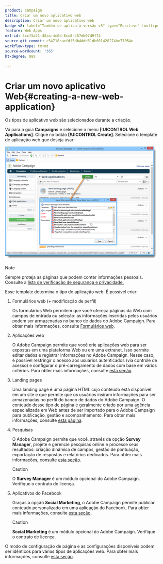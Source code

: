 ```yaml
---
product: campaign
title: Criar um novo aplicativo web
description: Criar um novo aplicativo web
badge-v8: label="Também se aplica à versão v8" type="Positive" tooltip="Também se aplica ao Campaign v8"
feature: Web Apps
exl-id: 5ccf5a21-48aa-4c0d-8cc8-457eb07d9f74
source-git-commit: e34718caefdf5db4ddd61db601420274be77054e
workflow-type: tm+mt
source-wordcount: '365'
ht-degree: 98%

---
```


# Criar um novo aplicativo Web{#creating-a-new-web-application}



Os tipos de aplicativo web são selecionados durante a criação.

Vá para a guia **Campaigns** e selecione o menu **[!UICONTROL Web Applications]**. Clique no botão **[!UICONTROL Create]**. Selecione o template de aplicação web que deseja usar:

![](assets/webapp_create_from_campaign.png)

>[!NOTE]
>
>Sempre proteja as páginas que podem conter informações pessoais. Consulte a [lista de verificação de segurança e privacidade.](https://helpx.adobe.com/br/campaign/kb/acc-security.html)

Esse template determina o tipo de aplicação web. É possível criar:

1. Formulários web (+ modificação de perfil)

   Os formulários Web permitem que você ofereça páginas da Web com campos de entrada ou seleção: as informações inseridas pelos usuários podem ser armazenadas no banco de dados do Adobe Campaign. Para obter mais informações, consulte [Formulários web](about-web-forms.md).

1. Aplicações web

   O Adobe Campaign permite que você crie aplicações web para ser expostas em uma plataforma Web ou em uma extranet. Isso permite editar dados e registrar informações no Adobe Campaign. Nesse caso, é possível restringir o acesso aos usuários autenticados (via controle de acesso) e configurar o pré-carregamento de dados com base em vários critérios. Para obter mais informações, consulte [esta seção](about-web-applications.md).

1. Landing pages

   Uma landing page é uma página HTML cujo conteúdo está disponível em um site e que permite que os usuários insiram informações para ser armazenadas no perfil do banco de dados do Adobe Campaign. O conteúdo desse tipo de página é geralmente criado por uma agência especializada em Web antes de ser importado para o Adobe Campaign para publicação, gestão e acompanhamento. Para obter mais informações, consulte [esta página](creating-a-landing-page.md).

1. Pesquisas

   O Adobe Campaign permite que você, através da opção **Survey Manager**, projete e gerencie pesquisas online e processe seus resultados: criação dinâmica de campos, gestão de pontuação, exportação de respostas e relatórios dedicados. Para obter mais informações, consulte [esta seção](../../surveys/using/about-surveys.md).

   >[!CAUTION]
   >
   >O **Survey Manager** é um módulo opcional do Adobe Campaign. Verifique o contrato de licença.

1. Aplicativos do Facebook

   Graças à opção **Social Marketing**, o Adobe Campaign permite publicar conteúdo personalizado em uma aplicação do Facebook. Para obter mais informações, consulte [esta seção](../../social/using/about-social-marketing.md).

   >[!CAUTION]
   >
   >**Social Marketing** é um módulo opcional do Adobe Campaign. Verifique o contrato de licença.

O modo de configuração de página e as configurações disponíveis podem ser idênticos para vários tipos de aplicações web. Para obter mais informações, consulte [esta seção](about-web-forms.md).
